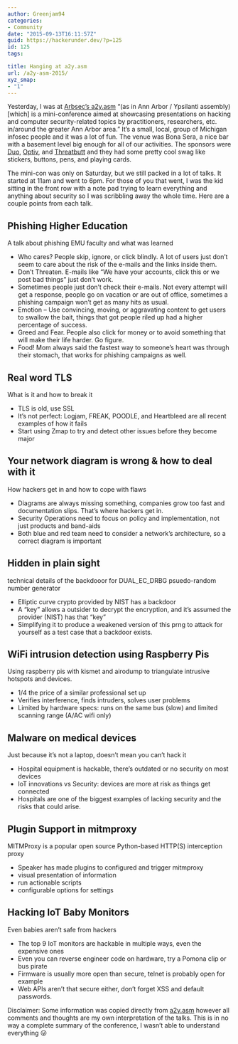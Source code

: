```yaml
---
author: Greenjam94
categories:
- Community
date: "2015-09-13T16:11:57Z"
guid: https://hackerunder.dev/?p=125
id: 125
tags:

title: Hanging at a2y.asm
url: /a2y-asm-2015/
xyz_smap:
- "1"
---
```


Yesterday, I was at [Arbsec’s a2y.asm](http://www.arbsec.org/a2y.asm) “(as in Ann Arbor / Ypsilanti assembly) \[which\] is a mini-conference aimed at showcasing presentations on hacking and computer security-related topics by practitioners, researchers, etc. in/around the greater Ann Arbor area.” It’s a small, local, group of Michigan infosec people and it was a lot of fun. The venue was Bona Sera, a nice bar with a basement level big enough for all of our activities. The sponsors were [Duo](https://www.duosecurity.com/), [Optiv](https://www.optiv.com/), and [Threatbutt](http://threatbutt.com/) and they had some pretty cool swag like stickers, buttons, pens, and playing cards.

The mini-con was only on Saturday, but we still packed in a lot of talks. It started at 11am and went to 6pm. For those of you that went, I was the kid sitting in the front row with a note pad trying to learn everything and anything about security so I was scribbling away the whole time. Here are a couple points from each talk.

## Phishing Higher Education

A talk about phishing EMU faculty and what was learned

- Who cares? People skip, ignore, or click blindly. A lot of users just don’t seem to care about the risk of the e-mails and the links inside them.
- Don’t Threaten. E-mails like “We have your accounts, click this or we post bad things” just don’t work.
- Sometimes people just don’t check their e-mails. Not every attempt will get a response, people go on vacation or are out of office, sometimes a phishing campaign won’t get as many hits as usual.
- Emotion – Use convincing, moving, or aggravating content to get users to swallow the bait, things that got people riled up had a higher percentage of success.
- Greed and Fear. People also click for money or to avoid something that will make their life harder. Go figure.
- Food! Mom always said the fastest way to someone’s heart was through their stomach, that works for phishing campaigns as well.

## Real word TLS

What is it and how to break it

- TLS is old, use SSL
- It’s not perfect: Logjam, FREAK, POODLE, and Heartbleed are all recent examples of how it fails
- Start using Zmap to try and detect other issues before they become major

## Your network diagram is wrong &amp; how to deal with it

How hackers get in and how to cope with flaws

- Diagrams are always missing something, companies grow too fast and documentation slips. That’s where hackers get in.
- Security Operations need to focus on policy and implementation, not just products and band-aids
- Both blue and red team need to consider a network’s architecture, so a correct diagram is important

## Hidden in plain sight

technical details of the backdooor for DUAL\_EC\_DRBG psuedo-random number generator

- Elliptic curve crypto provided by NIST has a backdoor
- A “key” allows a outsider to decrypt the encryption, and it’s assumed the provider (NIST) has that “key”
- Simplifying it to produce a weakened version of this prng to attack for yourself as a test case that a backdoor exists.

## WiFi intrusion detection using Raspberry Pis

Using raspberry pis with kismet and airodump to triangulate intrusive hotspots and devices.

- 1/4 the price of a similar professional set up
- Verifies interference, finds intruders, solves user problems
- Limited by hardware specs: runs on the same bus (slow) and limited scanning range (A/AC wifi only)

## Malware on medical devices

Just because it’s not a laptop, doesn’t mean you can’t hack it

- Hospital equipment is hackable, there’s outdated or no security on most devices
- IoT innovations vs Security: devices are more at risk as things get connected
- Hospitals are one of the biggest examples of lacking security and the risks that could arise.

## Plugin Support in mitmproxy

MITMProxy is a popular open source Python-based HTTP(S) interception proxy

- Speaker has made plugins to configured and trigger mitmproxy
- visual presentation of information
- run actionable scripts
- configurable options for settings

## Hacking IoT Baby Monitors

Even babies aren’t safe from hackers

- The top 9 IoT monitors are hackable in multiple ways, even the expensive ones
- Even you can reverse engineer code on hardware, try a Pomona clip or bus pirate
- Firmware is usually more open than secure, telnet is probably open for example
- Web APIs aren’t that secure either, don’t forget XSS and default passwords.

Disclaimer: Some information was copied directly from [a2y.asm](http://www.arbsec.org/a2y.asm) however all comments and thoughts are my own interpretation of the talks. This is in no way a complete summary of the conference, I wasn’t able to understand everything 😛